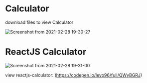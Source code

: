 # Calculator

download files to view Calculator 

![Screenshot from 2021-02-28 19-30-27](https://user-images.githubusercontent.com/52494718/109429437-fd65ee00-79fb-11eb-9f1e-fb94c9324c11.png)


# ReactJS Calculator

![Screenshot from 2021-02-28 19-31-00](https://user-images.githubusercontent.com/52494718/109429464-1f5f7080-79fc-11eb-9ed5-224252e1d513.png)






view reactjs-calculator: (https://codepen.io/levo96/full/QWyBGRJ)
